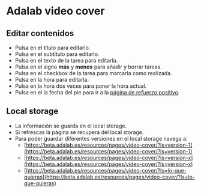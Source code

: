 # Adalab video cover

## Editar contenidos

- Pulsa en el título para editarlo.
- Pulsa en el subtítulo para editarlo.
- Pulsa en el texto de la tarea para editarla.
- Pulsa en el signo **más** y **menos** para añadir y borrar tareas.
- Pulsa en el checkbox de la tarea para marcarla como realizada.
- Pulsa en la hora para editarla.
- Pulsa en la hora dos veces para poner la hora actual.
- Pulsa en el la fecha del pie para ir a la [página de refuerzo positivo](./ok.html).

## Local storage

- La información se guarda en el local storage.
- Si refrescas la página se recupera del local storage.
- Para poder guardar diferentes versiones en el local storage navega a:
  - [https://beta.adalab.es/resources/pages/video-cover/?ls=version-1](https://beta.adalab.es/resources/pages/video-cover/?ls=version-1)
  - [https://beta.adalab.es/resources/pages/video-cover/?ls=version-x](https://beta.adalab.es/resources/pages/video-cover/?ls=version-x)
  - [https://beta.adalab.es/resources/pages/video-cover/?ls=lo-que-quieras](https://beta.adalab.es/resources/pages/video-cover/?ls=lo-que-quieras)
